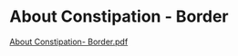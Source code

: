# About Constipation - Border

[About Constipation- Border.pdf](About%20Constipation%20-%20Border%200edba57b104d43c0aee7d15e4a6ccb59/About_Constipation-_Border.pdf)